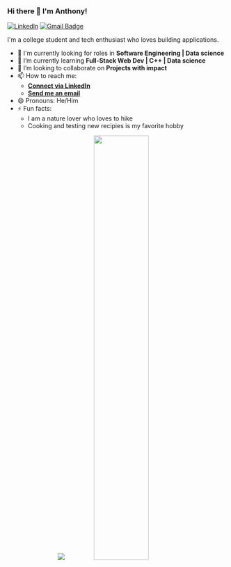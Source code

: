 ### Hi there 👋 I'm Anthony!
[![Linkedln](https://img.shields.io/badge/LinkedIn-0077B5?target=_blank&style=flat-square&logo=linkedin&logoColor=white)](https://www.linkedin.com/in/anthony-bisgood-b028a4194/)
[![Gmail Badge](https://img.shields.io/badge/-Gmail-c14438?target=_blank&style=flat-square&logo=Gmail&logoColor=white&link=abisgood30@gmail.com)](mailto:abisgood30@gmail.com)

I'm a college student and tech enthusiast who loves building applications.
<!--
**anthonybisgood/anthonybisgood** is a ✨ _special_ ✨ repository because its `README.md` (this file) appears on your GitHub profile.
-->
- 🙌 I'm currently looking for roles in **Software Engineering | Data science**
- 🌱 I’m currently learning **Full-Stack Web Dev | C++ | Data science** 
- 👯 I’m looking to collaborate on **Projects with impact**
- 📫 How to reach me: 
    - [**Connect via LinkedIn**](https://www.linkedin.com/in/anthony-bisgood-b028a4194/)
    - [**Send me an email**](mailto:abisgood30@gmail.com)
- 😄 Pronouns: He/Him
- ⚡ Fun facts: 
    - I am a nature lover who loves to hike
    - Cooking and testing new recipies is my favorite hobby
<p align="center">
<p align="center">
<img src="https://github-readme-stats.vercel.app/api?username=anthonybisgood&show_icons=true&count_private=true&theme=darcula&hide_border=true&hide=issues,contribs&bg_color=00000000">
<img height="50%" width="auto" src ="https://github-readme-stats.vercel.app/api/top-langs/?username=anthonybisgood&layout=compact&hide_order=true&theme=darcula&bg_color=00000000&langs_count=4&hide=Assembly,shell">
</p>

